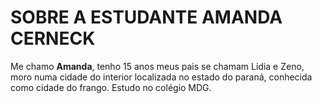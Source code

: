 <h1>SOBRE A ESTUDANTE AMANDA CERNECK</h1>

Me chamo <strong>Amanda</strong>, tenho 15 anos meus pais se chamam Lidia e Zeno, moro numa cidade do interior localizada no estado do paraná, conhecida como cidade do frango.
Estudo no colégio MDG. 
